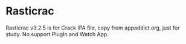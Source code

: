 # Rasticrac
Rasticrac v3.2.5 is for Crack IPA file, copy from appaddict.org, just for study. No support PlugIn and Watch App.
